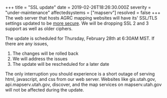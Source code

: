 +++
title = "SSL update"
date = 2019-02-26T18:26:30.000Z
severity = "under-maintenance"
affectedsystems = ["mapserv"]
resolved = false
+++
The web server that hosts AGRC mapping websites will have its' SSL/TLS settings updated to be [more secure](https://www.ssllabs.com/ssltest/analyze.html?d=atlas.utah.gov). We will be dropping SSL 2 and 3 support as well as older ciphers.

The update is scheduled for Thursday, February 28th at 6:30AM MST. If there are any issues,

1. The changes will be rolled back
1. We will address the issues
1. The update will be rescheduled for a later date

The only interruption you should experience is a short outage of serving html, javascript, and css from our web server. Websites like gis.utah.gov, api.mapserv.utah.gov, discover, and the map services on mapserv.utah.gov will not be affected during the update.
